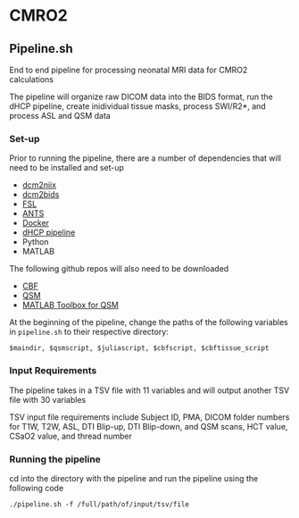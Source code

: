 # CMRO2

## Pipeline.sh

End to end pipeline for processing neonatal MRI data for CMRO2 calculations

The pipeline will organize raw DICOM data into the BIDS format, run the dHCP pipeline, create inidividual tissue masks, process SWI/R2*, and process ASL and QSM data

### Set-up

Prior to running the pipeline, there are a number of dependencies that will need to be installed and set-up

* [dcm2niix](https://github.com/rordenlab/dcm2niix.git)
* [dcm2bids](https://github.com/UNFmontreal/Dcm2Bids.git)
* [FSL](https://fsl.fmrib.ox.ac.uk/fsl/fslwiki/FslInstallation) 
* [ANTS](https://github.com/ANTsX/ANTs.git)
* [Docker](https://docs.docker.com/get-docker/)
* [dHCP pipeline](https://github.com/BioMedIA/dhcp-structural-pipeline.git)
* Python
* MATLAB

The following github repos will also need to be downloaded

* [CBF](https://github.com/WeberLab/BCCHR_ASL.git)
* [QSM](https://github.com/WeberLab/QSMauto.git)
* [MATLAB Toolbox for QSM](https://github.com/kamesy/QSM.m.git)

At the beginning of the pipeline, change the paths of the following variables in `pipeline.sh` to their respective directory:

`$maindir, $qsmscript, $juliascript, $cbfscript, $cbftissue_script` 

### Input Requirements

The pipeline takes in a TSV file with 11 variables and will output another TSV file with 30 variables

TSV input file requirements include Subject ID, PMA, DICOM folder numbers for T1W, T2W, ASL, DTI Blip-up, DTI Blip-down, and QSM scans, HCT value, CSaO2 value, and thread number

### Running the pipeline
 cd into the directory with the pipeline and run the pipeline using the following code

`./pipeline.sh -f /full/path/of/input/tsv/file`

